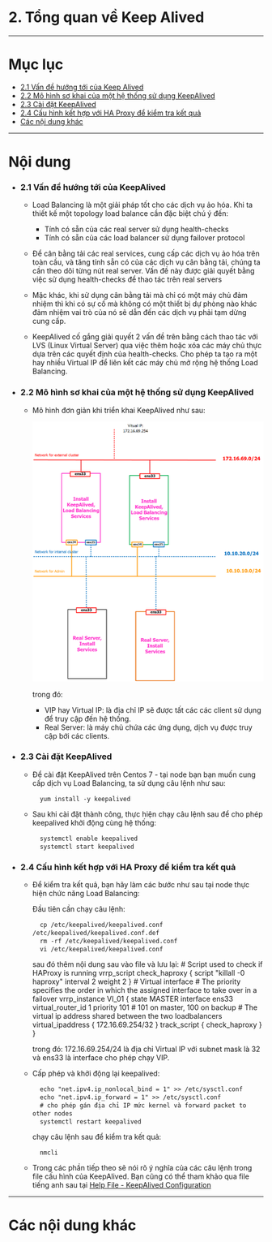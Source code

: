 # 2. Tổng quan về Keep Alived

____

# Mục lục


- [2.1 Vấn đề hướng tới của Keep Alived](#issue)
- [2.2 Mô hình sơ khai của một hệ thống sử dụng KeepAlived](#models)
- [2.3 Cài đặt KeepAlived](#install)
- [2.4 Cấu hình kết hợp với HA Proxy để kiểm tra kết quả](#config)
- [Các nội dung khác](#content-others)

____

# <a name="content">Nội dung</a>

- ### <a name="issue">2.1 Vấn đề hướng tới của KeepAlived</a>

	- Load Balancing là một giải pháp tốt cho các dịch vụ ảo hóa. Khi ta thiết kế một topology load balance cần đặc biệt chú ý đến:

		- Tính có sẵn của các real server sử dụng health-checks
		- Tính có sẵn của các load balancer sử dụng failover protocol

	- Để cân bằng tải các real services, cung cấp các dịch vụ ảo hóa trên toàn cầu, và tăng tính sẵn có của các dịch vụ cân bằng tải, chúng ta cần theo dõi từng nút real server. Vấn đề này được giải quyết bằng việc sử dụng health-checks để thao tác trên real servers

	- Mặc khác, khi sử dụng cân bằng tải mà chỉ có một máy chủ đảm nhiệm thì khi có sự cố mà không có một thiết bị dự phòng nào khác đảm nhiệm vai trò của nó sẽ dẫn đến các dịch vụ phải tạm dừng cung cấp. 

	- KeepAlived cố gắng giải quyết 2 vấn đề trên bằng cách thao tác với LVS (Linux Virtual Server) qua việc thêm hoặc xóa các máy chủ thực dựa trên các quyết định của health-checks. Cho phép ta tạo ra một hay nhiều Virtual IP để liên kết các máy chủ mở rộng hệ thống Load Balancing.

- ### <a name="models">2.2 Mô hình sơ khai của một hệ thống sử dụng KeepAlived</a>

	- Mô hình đơn giản khi triển khai KeepAlived như sau:

		![img](../images/ka-chart.png)

		trong đó:

		+ VIP hay Virtual IP: là địa chỉ IP sẽ được tất các các client sử dụng để truy cập đến hệ thống.
		+ Real Server: là máy chủ chứa các ứng dụng, dịch vụ được truy cập bới các clients.

- ### <a name="install">2.3 Cài đặt KeepAlived</a>

	- Để cài đặt KeepAlived trên Centos 7 - tại node bạn bạn muốn cung cấp dịch vụ Load Balancing, ta sử dụng câu lệnh như sau:

			yum install -y keepalived

	- Sau khi cài đặt thành công, thực hiện chạy câu lệnh sau để cho phép keepalived khởi động cùng hệ thống:

			systemctl enable keepalived
			systemctl start keepalived

- ### <a name="config">2.4 Cấu hình kết hợp với HA Proxy để kiểm tra kết quả</a>

	- Để kiểm tra kết quả, bạn hãy làm các bước như sau tại node thực hiện chức năng Load Balancing:

		Đầu tiên cần chạy câu lệnh:

			cp /etc/keepalived/keepalived.conf /etc/keepalived/keepalived.conf.def
			rm -rf /etc/keepalived/keepalived.conf
			vi /etc/keepalived/keepalived.conf

		sau đó thêm nội dung sau vào file và lưu lại:
			# Script used to check if HAProxy is running
			vrrp_script check_haproxy {
				script "killall -0 haproxy"
				interval 2
				weight 2
			}
			# Virtual interface
			# The priority specifies the order in which the assigned interface to take over in a failover
			vrrp_instance VI_01 {
				state MASTER
				interface ens33
				virtual_router_id 1
				priority 101 # 101 on master, 100 on backup
			# The virtual ip address shared between the two loadbalancers
				virtual_ipaddress {
					172.16.69.254/32
				}
				track_script {
					check_haproxy
				}
			}

		trong đó: 172.16.69.254/24 là địa chỉ Virtual IP với subnet mask là 32 và ens33 là interface cho phép chạy VIP.

	- Cấp phép và khởi động lại keepalived:
	
			echo "net.ipv4.ip_nonlocal_bind = 1" >> /etc/sysctl.conf
			echo "net.ipv4.ip_forward = 1" >> /etc/sysctl.conf
			# cho phép gán địa chỉ IP mức kernel và forward packet to other nodes
			systemctl restart keepalived

		chạy câu lệnh sau để kiểm tra kết quả:

			nmcli

	- Trong các phần tiếp theo sẽ nói rõ ý nghĩa của các câu lệnh trong file cấu hình của KeepAlived. Bạn cũng có thể tham khảo qua file tiếng anh sau tại [Help File - KeepAlived Configuration](../files/helpKeepAlived.conf)


____

# <a name="content-others">Các nội dung khác</a>
